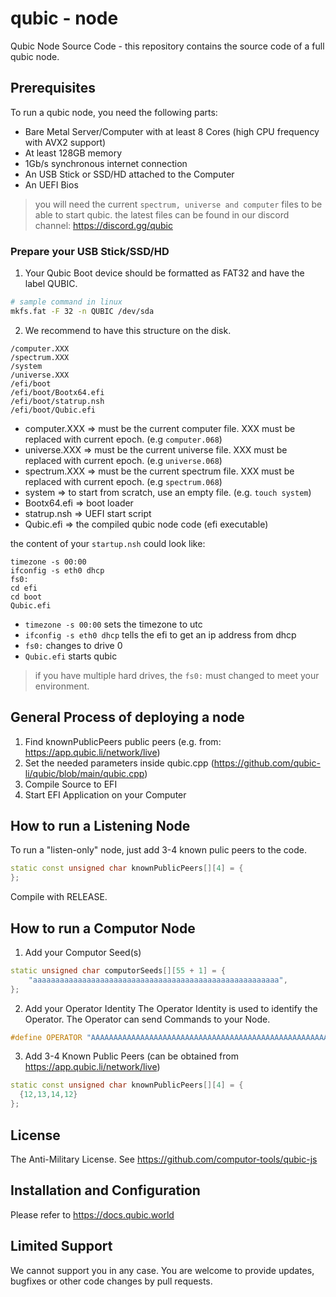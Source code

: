 # qubic - node
Qubic Node Source Code - this repository contains the source code of a full qubic node.

## Prerequisites
To run a qubic node, you need the following parts:
- Bare Metal Server/Computer with at least 8 Cores (high CPU frequency with AVX2 support)
- At least 128GB memory
- 1Gb/s synchronous internet connection
- An USB Stick or SSD/HD attached to the Computer
- An UEFI Bios

> you will need the current `spectrum, universe and computer` files to be able to start qubic. the latest files can be found in our discord channel: https://discord.gg/qubic

### Prepare your USB Stick/SSD/HD
1. Your Qubic Boot device should be formatted as FAT32 and have the label QUBIC.
```bash
# sample command in linux
mkfs.fat -F 32 -n QUBIC /dev/sda
```
2. We recommend to have this structure on the disk.
```
/computer.XXX
/spectrum.XXX
/system
/universe.XXX
/efi/boot
/efi/boot/Bootx64.efi
/efi/boot/statrup.nsh
/efi/boot/Qubic.efi
```
- computer.XXX => must be the current computer file. XXX must be replaced with current epoch. (e.g `computer.068`)
- universe.XXX => must be the current universe file. XXX must be replaced with current epoch. (e.g `universe.068`)
- spectrum.XXX => must be the current spectrum file. XXX must be replaced with current epoch. (e.g `spectrum.068`)
- system => to start from scratch, use an empty file. (e.g. `touch system`)
- Bootx64.efi => boot loader
- statrup.nsh => UEFI start script
- Qubic.efi => the compiled qubic node code (efi executable)

the content of your `startup.nsh` could look like:
```batch
timezone -s 00:00
ifconfig -s eth0 dhcp
fs0:
cd efi
cd boot
Qubic.efi
```

- `timezone -s 00:00` sets the timezone to utc
- `ifconfig -s eth0 dhcp` tells the efi to get an ip address from dhcp
- `fs0:` changes to drive 0
- `Qubic.efi` starts qubic

> if you have multiple hard drives, the `fs0:` must changed to meet your environment.


## General Process of deploying a node
1. Find knownPublicPeers public peers (e.g. from: https://app.qubic.li/network/live)
2. Set the needed parameters inside qubic.cpp (https://github.com/qubic-li/qubic/blob/main/qubic.cpp)
3. Compile Source to EFI
4. Start EFI Application on your Computer


## How to run a Listening Node
To run a "listen-only" node, just add 3-4 known pulic peers to the code.
```c++
static const unsigned char knownPublicPeers[][4] = {
};
```
Compile with RELEASE.

## How to run a Computor Node
1. Add your Computor Seed(s)
```c++
static unsigned char computorSeeds[][55 + 1] = {
    "aaaaaaaaaaaaaaaaaaaaaaaaaaaaaaaaaaaaaaaaaaaaaaaaaaaaaaa",
};
```
2. Add your Operator Identity
The Operator Identity is used to identify the Operator. The Operator can send Commands to your Node.
```c++
#define OPERATOR "AAAAAAAAAAAAAAAAAAAAAAAAAAAAAAAAAAAAAAAAAAAAAAAAAAAAAAAAAAAA"
```
3. Add 3-4 Known Public Peers (can be obtained from https://app.qubic.li/network/live)
```c++
static const unsigned char knownPublicPeers[][4] = {
  {12,13,14,12}
};
```

## License
The Anti-Military License. See https://github.com/computor-tools/qubic-js

## Installation and Configuration
Please refer to https://docs.qubic.world

## Limited Support
We cannot support you in any case. You are welcome to provide updates, bugfixes or other code changes by pull requests.
